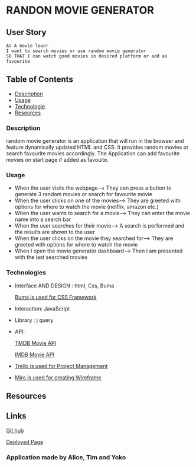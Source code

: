# RANDON MOVIE GENERATOR


## User Story

    As A movie lover
    I want to search movies or use random movie generator
    SO THAT I can watch good movies in desired platform or add as favourite



## Table of Contents

* [Description](#description)
* [Usage](#usage)
* [Technologie](#technologie)
* [Resources](#resources)

### Description

random movie generator is an application that will run in the browser and feature dynamically updated HTML and CSS. It  provides random movies or search favourite movies accordingly. The Application can add favourite movies on start page if added as favouite.

### Usage

* When the user visits the webpage--> They can press a button to generate 3 random movies or search for favourite movie
*  When the user clicks on one of the movies--> They are greeted with options for where to watch the movie (netflix, amazon etc.)
* When the user wants to search for a movie--> They can enter the movie name into a search bar
* When the user searches for their movie--> A search is performed and the results are shown to the user
* When the user clicks on the movie they searched for--> They are greeted with options for where to watch the movie
* When I open the movie generator dashboard--> Then I am presented with the last searched movies

### Technologies

* Interface AND DESIGN : html, Css, Buma

    [Buma is used for CSS Framework](https://bulma.io/ "Buma's Homepage") 

* Interaction: JavaScript
* Library : j query
* API: 

    [TMDB Movie API](https://www.themoviedb.org/documentation/api "TMDB Movie API's Homepage")

    [IMDB Movie API](https://imdb-api.com/api "IMDB Movie API's Homepage")


* [Trello is used for Project Management](https://trello.com/invite/b/uWfNU6Jj/dbaa1b00ce3ed5cd26aafa351f4ae53b/simple-project-board "Trello's Homepage")

* [Miro is used for creating Wireframe](https://miro.com/welcome/Vjl1WHNnZzI0NFpiNEpvU2ZIWVVPN0dSbE03cjlLZTVodUQ3ck9MZEpoUGlXRjZXS0pvZXRoVnp0TG5FSzNJa3wzNDU4NzY0NTI3ODMzNzgxNzg0?share_link_id=858178599018 "Miro's Homepage")

## Resources




## Links

[Git hub](https://github.com/Yoko-cyer/Movie-Generator "Github Homepage")

[Deployed Page](https://genuine-sorbet-0bc6ec.netlify.app/)

### Application made by Alice, Tim and Yoko